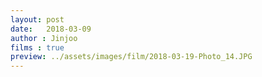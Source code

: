 ```yaml
---
layout: post
date:   2018-03-09
author : Jinjoo
films : true
preview: ../assets/images/film/2018-03-19-Photo_14.JPG
---
```

